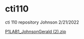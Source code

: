 # cti110
cti 110 repository
Johnson
2/21/2022


          
          
[P1LAB1_JohnsonGerald (2).zip](https://github.com/JohnsongCTI110/cti110/files/8110883/P1LAB1_JohnsonGerald.2.zip)

